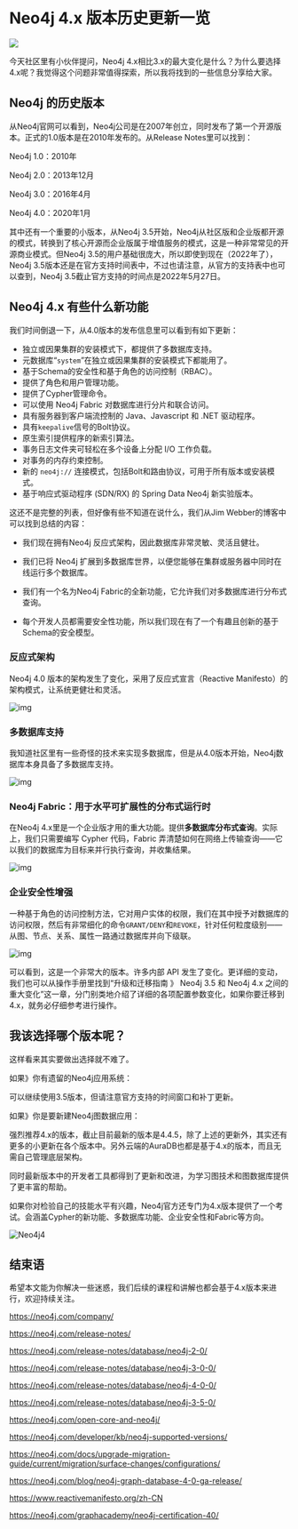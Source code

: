 # Neo4j 4.x 版本历史更新一览

![](whats-new-neo4j-v4-vs-v3/neo4j-4.0-blog.jpg)



今天社区里有小伙伴提问，Neo4j 4.x相比3.x的最大变化是什么？为什么要选择4.x呢？我觉得这个问题非常值得探索，所以我将找到的一些信息分享给大家。

## Neo4j 的历史版本

从Neo4j官网可以看到，Neo4j公司是在2007年创立，同时发布了第一个开源版本。正式的1.0版本是在2010年发布的。从Release Notes里可以找到：

Neo4j 1.0：2010年

Neo4j 2.0：2013年12月

Neo4j 3.0：2016年4月

Neo4j 4.0：2020年1月

其中还有一个重要的小版本，从Neo4j 3.5开始，Neo4j从社区版和企业版都开源的模式，转换到了核心开源而企业版属于增值服务的模式，这是一种非常常见的开源商业模式。但Neo4j 3.5的用户基础很庞大，所以即使到现在（2022年了），Neo4j 3.5版本还是在官方支持时间表中，不过也请注意，从官方的支持表中也可以查到，Neo4j 3.5截止官方支持的时间点是2022年5月27日。

## Neo4j 4.x 有些什么新功能

我们时间倒退一下，从4.0版本的发布信息里可以看到有如下更新：

- 独立或因果集群的安装模式下，都提供了多数据库支持。
- 元数据库“`system`”在独立或因果集群的安装模式下都能用了。
- 基于Schema的安全性和基于角色的访问控制（RBAC）。
- 提供了角色和用户管理功能。
- 提供了Cypher管理命令。
- 可以使用 Neo4j Fabric 对数据库进行分片和联合访问。
- 具有服务器到客户端流控制的 Java、Javascript 和 .NET 驱动程序。
- 具有`keepalive`信号的Bolt协议。
- 原生索引提供程序的新索引算法。
- 事务日志文件夹可轻松在多个设备上分配 I/O 工作负载。
- 对事务的内存约束控制。
- 新的 `neo4j://` 连接模式，包括Bolt和路由协议，可用于所有版本或安装模式。
- 基于响应式驱动程序 (SDN/RX) 的 Spring Data Neo4j 新实验版本。

这还不是完整的列表，但好像有些不知道在说什么，我们从Jim Webber的博客中可以找到总结的内容：

- 我们现在拥有Neo4j 反应式架构，因此数据库非常灵敏、灵活且健壮。

- 我们已将 Neo4j 扩展到多数据库世界，以便您能够在集群或服务器中同时在线运行多个数据库。

- 我们有一个名为Neo4j Fabric的全新功能，它允许我们对多数据库进行分布式查询。

- 每个开发人员都需要安全性功能，所以我们现在有了一个有趣且创新的基于Schema的安全模型。

### 反应式架构

Neo4j 4.0 版本的架构发生了变化，采用了反应式宣言（Reactive Manifesto）的架构模式，让系统更健壮和灵活。

![img](whats-new-neo4j-v4-vs-v3/reactive-stack-1.png)

### 多数据库支持

我知道社区里有一些奇怪的技术来实现多数据库，但是从4.0版本开始，Neo4j数据库本身具备了多数据库支持。

![img](whats-new-neo4j-v4-vs-v3/multi-database-usage-4.png)

### Neo4j Fabric：用于水平可扩展性的分布式运行时

在Neo4j 4.x里是一个企业版才用的重大功能。提供**多数据库分布式查询**。实际上，我们只需要编写 Cypher 代码，Fabric 弄清楚如何在网络上传输查询——它以我们的数据库为目标来并行执行查询，并收集结果。

![img](whats-new-neo4j-v4-vs-v3/multi-database-fabric-6.png)

### 企业安全性增强

一种基于角色的访问控制方法，它对用户实体的权限，我们在其中授予对数据库的访问权限，然后有非常细化的命令`GRANT/DENY`和`REVOKE`，针对任何粒度级别——从图、节点、关系、属性一路通过数据库并向下级联。

![img](whats-new-neo4j-v4-vs-v3/schema-based-security-9.png)

可以看到，这是一个非常大的版本。许多内部 API 发生了变化。更详细的变动，我们也可以从操作手册里找到“升级和迁移指南 》
Neo4j 3.5 和 Neo4j 4.x 之间的重大变化”这一章，分门别类地介绍了详细的各项配置参数变化，如果你要迁移到4.x，就务必仔细参考进行操作。

## 我该选择哪个版本呢？

这样看来其实要做出选择就不难了。

如果》你有遗留的Neo4j应用系统：

可以继续使用3.5版本，但请注意官方支持的时间窗口和补丁更新。

如果》你是要新建Neo4j图数据应用：

强烈推荐4.x的版本，截止目前最新的版本是4.4.5，除了上述的更新外，其实还有更多的小更新在各个版本中。另外云端的AuraDB也都是基于4.x的版本，而且无需自己管理底层架构。

同时最新版本中的开发者工具都得到了更新和改进，为学习图技术和图数据库提供了更丰富的帮助。

如果你对检验自己的技能水平有兴趣，Neo4j官方还专门为4.x版本提供了一个考试。会涵盖Cypher的新功能、多数据库功能、企业安全性和Fabric等方向。

![Neo4j4](whats-new-neo4j-v4-vs-v3/Neo4j4.jpg)

## 结束语

希望本文能为你解决一些迷惑，我们后续的课程和讲解也都会基于4.x版本来进行，欢迎持续关注。



https://neo4j.com/company/

https://neo4j.com/release-notes/

https://neo4j.com/release-notes/database/neo4j-2-0/

https://neo4j.com/release-notes/database/neo4j-3-0-0/

https://neo4j.com/release-notes/database/neo4j-4-0-0/

https://neo4j.com/release-notes/database/neo4j-3-5-0/

https://neo4j.com/open-core-and-neo4j/

https://neo4j.com/developer/kb/neo4j-supported-versions/

https://neo4j.com/docs/upgrade-migration-guide/current/migration/surface-changes/configurations/

https://neo4j.com/blog/neo4j-graph-database-4-0-ga-release/

https://www.reactivemanifesto.org/zh-CN

https://neo4j.com/graphacademy/neo4j-certification-40/